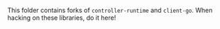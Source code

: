 This folder contains forks of `controller-runtime` and `client-go`. When hacking on these libraries, do it here!
